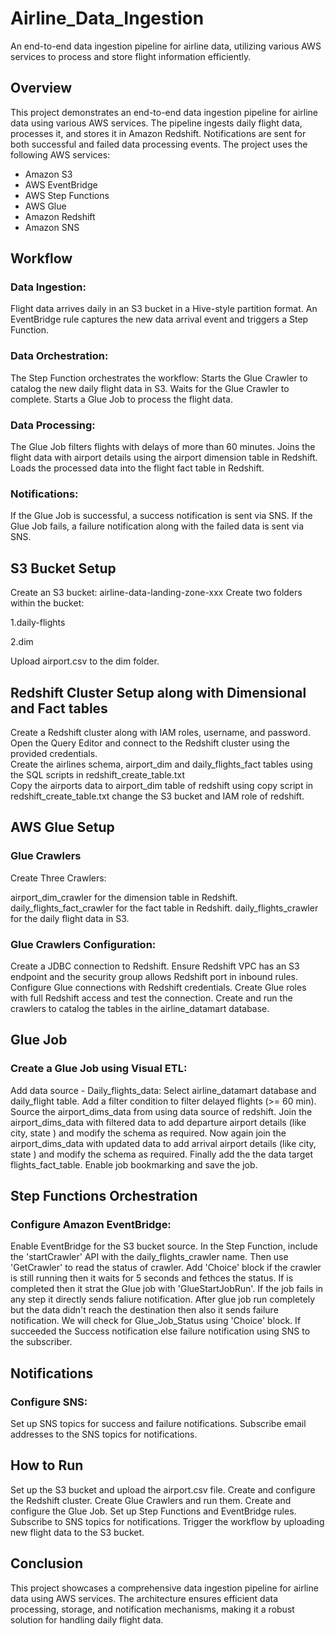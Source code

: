 # Airline_Data_Ingestion
An end-to-end data ingestion pipeline for airline data, utilizing various AWS services to process and store flight information efficiently.

## Overview
This project demonstrates an end-to-end data ingestion pipeline for airline data using various AWS services. The pipeline ingests daily flight data, processes it, and stores it in Amazon Redshift. Notifications are sent for both successful and failed data processing events. The project uses the following AWS services:

* Amazon S3
* AWS EventBridge
* AWS Step Functions
* AWS Glue
* Amazon Redshift
* Amazon SNS

## Workflow
### Data Ingestion:

Flight data arrives daily in an S3 bucket in a Hive-style partition format.
An EventBridge rule captures the new data arrival event and triggers a Step Function.

### Data Orchestration:

The Step Function orchestrates the workflow:
Starts the Glue Crawler to catalog the new daily flight data in S3.
Waits for the Glue Crawler to complete.
Starts a Glue Job to process the flight data.

### Data Processing:

The Glue Job filters flights with delays of more than 60 minutes.
Joins the flight data with airport details using the airport dimension table in Redshift.
Loads the processed data into the flight fact table in Redshift.

### Notifications:

If the Glue Job is successful, a success notification is sent via SNS.
If the Glue Job fails, a failure notification along with the failed data is sent via SNS.

## S3 Bucket Setup
Create an S3 bucket: airline-data-landing-zone-xxx
Create two folders within the bucket:  

1.daily-flights  

2.dim  

Upload airport.csv to the dim folder.

## Redshift Cluster Setup along with Dimensional and Fact tables
Create a Redshift cluster along with IAM roles, username, and password. <br>
Open the Query Editor and connect to the Redshift cluster using the provided credentials. <br>
Create the airlines schema, airport_dim and daily_flights_fact tables using the SQL scripts in redshift_create_table.txt <br>
Copy the airports data to airport_dim table of redshift using copy script in redshift_create_table.txt change the S3 bucket and IAM role of redshift.

## AWS Glue Setup
### Glue Crawlers
Create Three Crawlers:

airport_dim_crawler for the dimension table in Redshift.  
daily_flights_fact_crawler for the fact table in Redshift.
daily_flights_crawler for the daily flight data in S3.

### Glue Crawlers Configuration:
Create a JDBC connection to Redshift.
Ensure Redshift VPC has an S3 endpoint and the security group allows Redshift port in inbound rules.
Configure Glue connections with Redshift credentials.
Create Glue roles with full Redshift access and test the connection.
Create and run the crawlers to catalog the tables in the airline_datamart database.

## Glue Job
### Create a Glue Job using Visual ETL:
Add data source - Daily_flights_data: Select airline_datamart database and daily_flight table.
Add a filter condition to filter delayed flights (>= 60 min).
Source the airport_dims_data from using data source of redshift.
Join the airport_dims_data with filtered data to add departure airport details (like city, state ) and modify the schema as required.
Now again join the airport_dims_data with updated data to add arrival airport details (like city, state ) and modify the schema as required.
Finally add the the data target flights_fact_table.
Enable job bookmarking and save the job.

## Step Functions Orchestration
### Configure Amazon EventBridge:
Enable EventBridge for the S3 bucket source.
In the Step Function, include the 'startCrawler' API with the daily_flights_crawler name.
Then use 'GetCrawler' to read the status of crawler.
Add 'Choice' block if the crawler is still running then it waits for 5 seconds and fethces the status. If is completed then it strat the Glue job with 'GlueStartJobRun'.
If the job fails in any step it directly sends faliure notification. After glue job run completely but the data didn't reach the destination then also it sends failure notification.
We will check for Glue_Job_Status using 'Choice' block. If succeeded the Success notification else failure notification using SNS to the subscriber.

## Notifications
### Configure SNS:
Set up SNS topics for success and failure notifications.
Subscribe email addresses to the SNS topics for notifications.

## How to Run
Set up the S3 bucket and upload the airport.csv file.
Create and configure the Redshift cluster.
Create Glue Crawlers and run them.
Create and configure the Glue Job.
Set up Step Functions and EventBridge rules.
Subscribe to SNS topics for notifications.
Trigger the workflow by uploading new flight data to the S3 bucket.

## Conclusion
This project showcases a comprehensive data ingestion pipeline for airline data using AWS services. The architecture ensures efficient data processing, storage, and notification mechanisms, making it a robust solution for handling daily flight data.



